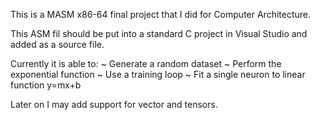 This is a MASM x86-64 final project that I did for Computer Architecture.

This ASM fil should be put into a standard C project in Visual Studio and added as a source file.

Currently it is able to:
  ~ Generate a random dataset
  ~ Perform the exponential function
  ~ Use a training loop
  ~ Fit a single neuron to linear function y=mx+b

Later on I may add support for vector and tensors.
